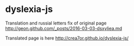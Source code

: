 # dyslexia-js
Translation and russial letters fix of original page http://geon.github.com/_posts/2016-03-03-dsxyliea.md

Translated page is here http://crea7or.github.io/dyslexia-js/
